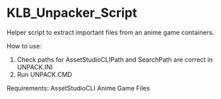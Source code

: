 # KLB_Unpacker_Script

 Helper script to extract important files from an anime game containers.

 How to use:
 1. Check paths for AssetStudioCLIPath and SearchPath are correct in UNPACK.INI
 2. Run UNPACK.CMD

 Requirements:
 AssetStudioCLI
 Anime Game Files
